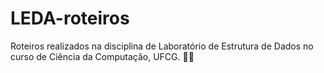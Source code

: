 # LEDA-roteiros
Roteiros realizados na disciplina de Laboratório de Estrutura de Dados no curso de Ciência da Computação, UFCG. :woman_technologist: 
